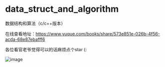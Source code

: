 # data_struct_and_algorithm
数据结构和算法（c/c++版本）

在线查看地址：https://www.yuque.com/books/share/573e851e-026b-4f56-acda-68e87ebafff6

各位看官老爷觉得可以的话麻烦点个star (:

![image](https://user-images.githubusercontent.com/39796457/168098018-8a38f522-c16c-4101-b248-2da35acb49cf.png)
